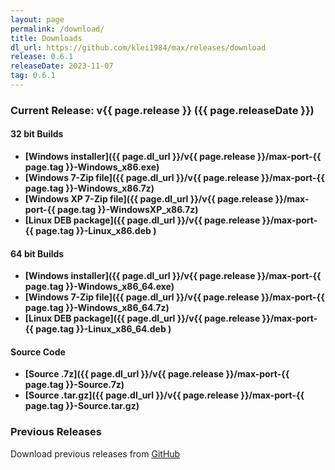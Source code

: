 ```yaml
---
layout: page
permalink: /download/
title: Downloads
dl_url: https://github.com/klei1984/max/releases/download
release: 0.6.1
releaseDate: 2023-11-07
tag: 0.6.1
---
```


### Current Release: v{{ page.release }} ({{ page.releaseDate }})

#### 32 bit Builds
- **[Windows installer]({{ page.dl_url }}/v{{ page.release }}/max-port-{{ page.tag }}-Windows_x86.exe)**
- **[Windows 7-Zip file]({{ page.dl_url }}/v{{ page.release }}/max-port-{{ page.tag }}-Windows_x86.7z)**
- **[Windows XP 7-Zip file]({{ page.dl_url }}/v{{ page.release }}/max-port-{{ page.tag }}-WindowsXP_x86.7z)**
- **[Linux DEB package]({{ page.dl_url }}/v{{ page.release }}/max-port-{{ page.tag }}-Linux_x86.deb )**

#### 64 bit Builds
- **[Windows installer]({{ page.dl_url }}/v{{ page.release }}/max-port-{{ page.tag }}-Windows_x86_64.exe)**
- **[Windows 7-Zip file]({{ page.dl_url }}/v{{ page.release }}/max-port-{{ page.tag }}-Windows_x86_64.7z)**
- **[Linux DEB package]({{ page.dl_url }}/v{{ page.release }}/max-port-{{ page.tag }}-Linux_x86_64.deb )**

#### Source Code
- **[Source .7z]({{ page.dl_url }}/v{{ page.release }}/max-port-{{ page.tag }}-Source.7z)**
- **[Source .tar.gz]({{ page.dl_url }}/v{{ page.release }}/max-port-{{ page.tag }}-Source.tar.gz)**

### Previous Releases

Download previous releases from [GitHub](https://github.com/klei1984/max/releases)
